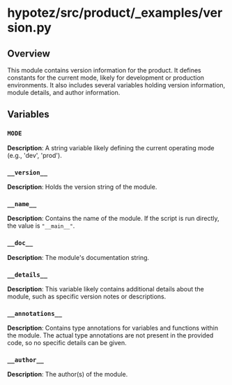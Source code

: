 # hypotez/src/product/_examples/version.py

## Overview

This module contains version information for the product.  It defines constants for the current mode, likely for development or production environments.  It also includes several variables holding version information, module details, and author information.


## Variables

### `MODE`

**Description**: A string variable likely defining the current operating mode (e.g., 'dev', 'prod').

### `__version__`

**Description**: Holds the version string of the module.

### `__name__`

**Description**: Contains the name of the module. If the script is run directly, the value is `"__main__"`.

### `__doc__`

**Description**: The module's documentation string.

### `__details__`

**Description**: This variable likely contains additional details about the module, such as specific version notes or descriptions.

### `__annotations__`

**Description**: Contains type annotations for variables and functions within the module.  The actual type annotations are not present in the provided code, so no specific details can be given.

### `__author__`

**Description**: The author(s) of the module.